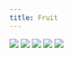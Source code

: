 ```yaml
---
title: Fruit
---
```


![](/images/verse-and-stuff/part-3/fruit1.png)
![](/images/verse-and-stuff/part-3/fruit2.png)
![](/images/verse-and-stuff/part-3/fruit3.png)
![](/images/verse-and-stuff/part-3/fruit4.png)
![](/images/verse-and-stuff/part-3/fruit5.png)